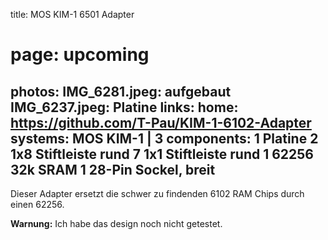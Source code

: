 title: MOS KIM-1 6501 Adapter
# page: upcoming
photos:
    IMG_6281.jpeg: aufgebaut
    IMG_6237.jpeg: Platine
links:
    home: https://github.com/T-Pau/KIM-1-6102-Adapter
systems:
    MOS KIM-1 | 3
components:
    1 Platine
    2 1x8 Stiftleiste rund
    7 1x1 Stiftleiste rund
    1 62256 32k SRAM
    1 28-Pin Sockel, breit
---
Dieser Adapter ersetzt die schwer zu findenden 6102 RAM Chips durch einen 62256.

**Warnung:** Ich habe das design noch nicht getestet.
